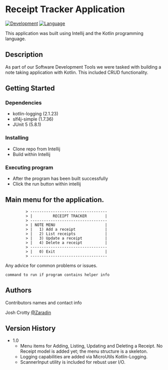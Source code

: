 # Receipt Tracker Application
[![Development](https://img.shields.io/badge/IntelliJ%20IDEA-000000.svg?style=for-the-badge&logo=IntelliJ-IDEA&logoColor=white)](https://www.jetbrains.com/idea/)
[![Language](https://img.shields.io/badge/Kotlin-7F52FF.svg?style=for-the-badge&logo=Kotlin&logoColor=white)](https://kotlinlang.org/)

This application was built using Intellij and the Kotlin programming language.

## Description

As part of our Software Development Tools we were tasked with building a note taking application with Kotlin. This included CRUD functionality.


## Getting Started

### Dependencies

* kotlin-logging (2.1.23)
* slf4j-simple (1.7.36)
* JUnit 5 (5.8.1)

### Installing

* Clone repo from Intellij
* Build within Intellij

### Executing program

* After the program has been built successfully
* Click the run button within intellij

## Main menu for the application.
```
         > ----------------------------------
         > |         RECEIPT TRACKER        |
         > ----------------------------------
         > | NOTE MENU                      |
         > |   1) Add a receipt             |
         > |   2) List receipts             |
         > |   3) Update a receipt          |
         > |   4) Delete a receipt          |
         > ----------------------------------
         > |   0) Exit                      |
         > ----------------------------------
```


Any advice for common problems or issues.
```
command to run if program contains helper info
```

## Authors

Contributors names and contact info

Josh Crotty
[@Zaradin](https://github.com/Zaradin)

## Version History
* 1.0
    * Menu items for Adding, Listing, Updating and Deleting a Receipt. No Receipt model is added yet; the menu structure is a skeleton.
    * Logging capabilities are added via MicroUtils Kotlin-Logging.
    * ScannerInput utility is included for rebust user I/O.

